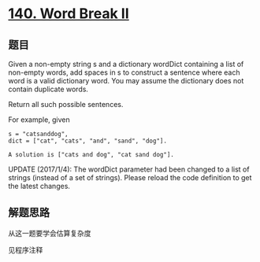 # [140. Word Break II](https://leetcode-cn.com/problems/word-break-ii/)

## 题目
Given a non-empty string s and a dictionary wordDict containing a list of non-empty words, add spaces in s to construct a sentence where each word is a valid dictionary word. You may assume the dictionary does not contain duplicate words.

Return all such possible sentences.

For example, given
```
s = "catsanddog",
dict = ["cat", "cats", "and", "sand", "dog"].

A solution is ["cats and dog", "cat sand dog"].
```
UPDATE (2017/1/4):
The wordDict parameter had been changed to a list of strings (instead of a set of strings). Please reload the code definition to get the latest changes.

## 解题思路

从这一题要学会估算复杂度

见程序注释
